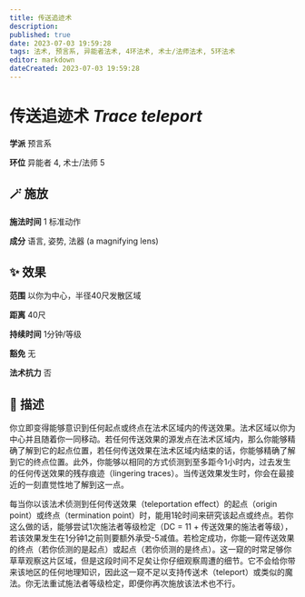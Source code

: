 ```yaml
---
title: 传送追迹术
description: 
published: true
date: 2023-07-03 19:59:28
tags: 法术, 预言系, 异能者法术, 4环法术, 术士/法师法术, 5环法术
editor: markdown
dateCreated: 2023-07-03 19:59:28
---
```


# **传送追迹术** *Trace teleport*

**学派** 预言系 

**环位** 异能者 4, 术士/法师 5

## 🪄 施放

**施法时间** 1 标准动作

**成分** 语言, 姿势, 法器 (a magnifying lens)

## ✨ 效果  

**范围** 以你为中心，半径40尺发散区域

**距离** 40尺  

**持续时间** 1分钟/等级 

**豁免** 无

**法术抗力** 否

## 📖 描述

你立即变得能够意识到任何起点或终点在法术区域内的传送效果。法术区域以你为中心并且随着你一同移动。若任何传送效果的源发点在法术区域内，那么你能够精确了解到它的起点位置，若任何传送效果在法术区域内结束的话，你能够精确了解到它的终点位置。此外，你能够以相同的方式侦测到至多距今1小时内，过去发生的任何传送效果的残存痕迹（lingering traces）。当传送效果发生时，你会在最接近的一刻直觉性地了解到这一点。

每当你以该法术侦测到任何传送效果（teleportation effect）的起点（origin point）或终点（termination point）时，能用1轮时间来研究该起点或终点。若你这么做的话，能够尝试1次施法者等级检定（DC = 11 + 传送效果的施法者等级），若该效果发生在1分钟1之前则要额外承受-5减值。若检定成功，你能一窥传送效果的终点（若你侦测的是起点）或起点（若你侦测的是终点）。这一窥的时常足够你草草观察这片区域，但是这段时间不足矣让你仔细观察周遭的细节。它不会给你带来该地区的任何地理知识，因此这一窥不足以支持传送术（teleport）或类似的魔法。你无法重试施法者等级检定，即便你再次施放该法术也不行。
    